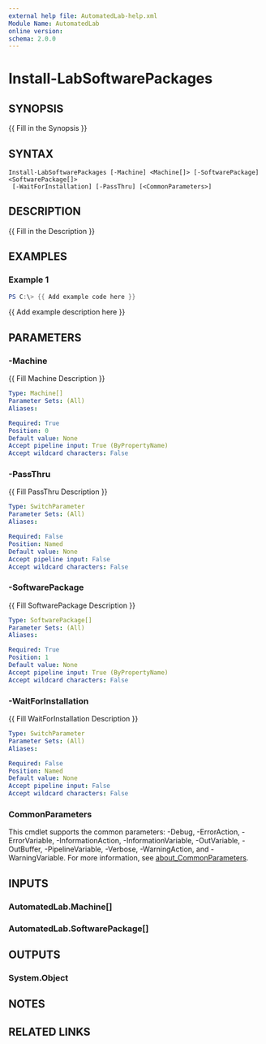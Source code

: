 ```yaml
---
external help file: AutomatedLab-help.xml
Module Name: AutomatedLab
online version:
schema: 2.0.0
---
```


# Install-LabSoftwarePackages

## SYNOPSIS
{{ Fill in the Synopsis }}

## SYNTAX

```
Install-LabSoftwarePackages [-Machine] <Machine[]> [-SoftwarePackage] <SoftwarePackage[]>
 [-WaitForInstallation] [-PassThru] [<CommonParameters>]
```

## DESCRIPTION
{{ Fill in the Description }}

## EXAMPLES

### Example 1
```powershell
PS C:\> {{ Add example code here }}
```

{{ Add example description here }}

## PARAMETERS

### -Machine
{{ Fill Machine Description }}

```yaml
Type: Machine[]
Parameter Sets: (All)
Aliases:

Required: True
Position: 0
Default value: None
Accept pipeline input: True (ByPropertyName)
Accept wildcard characters: False
```

### -PassThru
{{ Fill PassThru Description }}

```yaml
Type: SwitchParameter
Parameter Sets: (All)
Aliases:

Required: False
Position: Named
Default value: None
Accept pipeline input: False
Accept wildcard characters: False
```

### -SoftwarePackage
{{ Fill SoftwarePackage Description }}

```yaml
Type: SoftwarePackage[]
Parameter Sets: (All)
Aliases:

Required: True
Position: 1
Default value: None
Accept pipeline input: True (ByPropertyName)
Accept wildcard characters: False
```

### -WaitForInstallation
{{ Fill WaitForInstallation Description }}

```yaml
Type: SwitchParameter
Parameter Sets: (All)
Aliases:

Required: False
Position: Named
Default value: None
Accept pipeline input: False
Accept wildcard characters: False
```

### CommonParameters
This cmdlet supports the common parameters: -Debug, -ErrorAction, -ErrorVariable, -InformationAction, -InformationVariable, -OutVariable, -OutBuffer, -PipelineVariable, -Verbose, -WarningAction, and -WarningVariable. For more information, see [about_CommonParameters](http://go.microsoft.com/fwlink/?LinkID=113216).

## INPUTS

### AutomatedLab.Machine[]

### AutomatedLab.SoftwarePackage[]

## OUTPUTS

### System.Object
## NOTES

## RELATED LINKS
